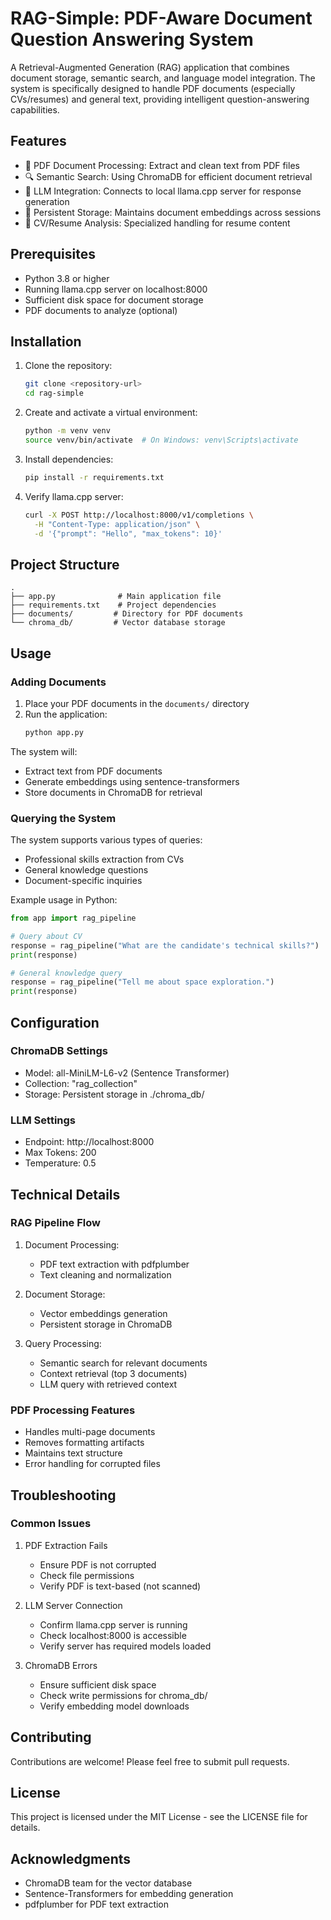 # RAG-Simple: PDF-Aware Document Question Answering System

A Retrieval-Augmented Generation (RAG) application that combines document storage, semantic search, and language model integration. The system is specifically designed to handle PDF documents (especially CVs/resumes) and general text, providing intelligent question-answering capabilities.

## Features

- 📄 PDF Document Processing: Extract and clean text from PDF files
- 🔍 Semantic Search: Using ChromaDB for efficient document retrieval
- 🤖 LLM Integration: Connects to local llama.cpp server for response generation
- 💾 Persistent Storage: Maintains document embeddings across sessions
- 🎯 CV/Resume Analysis: Specialized handling for resume content

## Prerequisites

- Python 3.8 or higher
- Running llama.cpp server on localhost:8000
- Sufficient disk space for document storage
- PDF documents to analyze (optional)

## Installation

1. Clone the repository:
   ```bash
   git clone <repository-url>
   cd rag-simple
   ```

2. Create and activate a virtual environment:
   ```bash
   python -m venv venv
   source venv/bin/activate  # On Windows: venv\Scripts\activate
   ```

3. Install dependencies:
   ```bash
   pip install -r requirements.txt
   ```

4. Verify llama.cpp server:
   ```bash
   curl -X POST http://localhost:8000/v1/completions \
     -H "Content-Type: application/json" \
     -d '{"prompt": "Hello", "max_tokens": 10}'
   ```

## Project Structure

```
.
├── app.py              # Main application file
├── requirements.txt    # Project dependencies
├── documents/         # Directory for PDF documents
└── chroma_db/         # Vector database storage
```

## Usage

### Adding Documents

1. Place your PDF documents in the `documents/` directory
2. Run the application:
   ```bash
   python app.py
   ```

The system will:
- Extract text from PDF documents
- Generate embeddings using sentence-transformers
- Store documents in ChromaDB for retrieval

### Querying the System

The system supports various types of queries:
- Professional skills extraction from CVs
- General knowledge questions
- Document-specific inquiries

Example usage in Python:

```python
from app import rag_pipeline

# Query about CV
response = rag_pipeline("What are the candidate's technical skills?")
print(response)

# General knowledge query
response = rag_pipeline("Tell me about space exploration.")
print(response)
```

## Configuration

### ChromaDB Settings
- Model: all-MiniLM-L6-v2 (Sentence Transformer)
- Collection: "rag_collection"
- Storage: Persistent storage in ./chroma_db/

### LLM Settings
- Endpoint: http://localhost:8000
- Max Tokens: 200
- Temperature: 0.5

## Technical Details

### RAG Pipeline Flow
1. Document Processing:
   - PDF text extraction with pdfplumber
   - Text cleaning and normalization
   
2. Document Storage:
   - Vector embeddings generation
   - Persistent storage in ChromaDB
   
3. Query Processing:
   - Semantic search for relevant documents
   - Context retrieval (top 3 documents)
   - LLM query with retrieved context

### PDF Processing Features
- Handles multi-page documents
- Removes formatting artifacts
- Maintains text structure
- Error handling for corrupted files

## Troubleshooting

### Common Issues

1. PDF Extraction Fails
   - Ensure PDF is not corrupted
   - Check file permissions
   - Verify PDF is text-based (not scanned)

2. LLM Server Connection
   - Confirm llama.cpp server is running
   - Check localhost:8000 is accessible
   - Verify server has required models loaded

3. ChromaDB Errors
   - Ensure sufficient disk space
   - Check write permissions for chroma_db/
   - Verify embedding model downloads

## Contributing

Contributions are welcome! Please feel free to submit pull requests.

## License

This project is licensed under the MIT License - see the LICENSE file for details.

## Acknowledgments

- ChromaDB team for the vector database
- Sentence-Transformers for embedding generation
- pdfplumber for PDF text extraction
